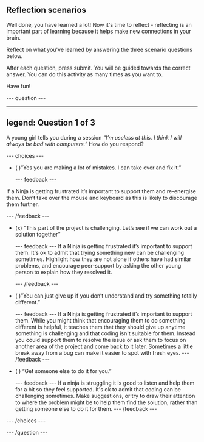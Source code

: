 ## Reflection scenarios

Well done, you have learned a lot! Now it's time to reflect - reflecting is an important part of learning because it helps make new connections in your brain.

Reflect on what you've learned by answering the three scenario questions below.

After each question, press submit. You will be guided towards the correct answer. You can do this activity as many times as you want to.

Have fun!

--- question ---

---
legend: Question 1 of 3
---

A young girl tells you during a session *“I’m useless at this. I think I will always be bad with computers.”* How do you respond?

--- choices ---

- ( )”Yes you are making a lot of mistakes. I can take over and fix it.”

  --- feedback ---

If a Ninja is getting frustrated it’s important to support them and re-energise them. Don’t take over the mouse and keyboard as this is likely to discourage them further.

  --- /feedback ---

- (x) “This part of the project is challenging. Let’s see if we can work out a solution together”

  --- feedback ---
If a Ninja is getting frustrated it’s important to support them. It's ok to admit that trying something new can be challenging sometimes. Highlight how they are not alone if others have had similar problems, and encourage peer-support by asking the other young person to explain how they resolved it.

  --- /feedback ---

- ( )”You can just give up if you don’t understand and try something totally different.”

  --- feedback ---
If a Ninja is getting frustrated it’s important to support them. While you might think that encouraging them to do something different is helpful, it teaches them that they should give up anytime something is challenging and that coding isn't suitable for them. Instead you could support them to resolve the issue or ask them to focus on another area of the project and come back to it later. Sometimes a little break away from a bug can make it easier to spot with fresh eyes. 
  --- /feedback ---

- ( ) “Get someone else to do it for you.”

  --- feedback ---
If a ninja is struggling it is good to listen and help them for a bit so they feel supported. It's ok to admit that coding can be challenging sometimes. Make suggestions, or try to draw their attention to where the problem might be to help them find the solution, rather than getting someone else to do it for them.
  --- /feedback ---

--- /choices ---

--- /question ---
